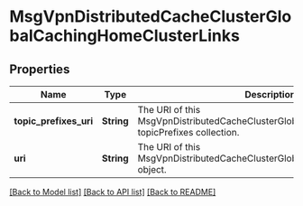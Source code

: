 # MsgVpnDistributedCacheClusterGlobalCachingHomeClusterLinks

## Properties
Name | Type | Description | Notes
------------ | ------------- | ------------- | -------------
**topic_prefixes_uri** | **String** | The URI of this MsgVpnDistributedCacheClusterGlobalCachingHomeCluster&#39;s topicPrefixes collection. | [optional] [default to null]
**uri** | **String** | The URI of this MsgVpnDistributedCacheClusterGlobalCachingHomeCluster object. | [optional] [default to null]

[[Back to Model list]](../README.md#documentation-for-models) [[Back to API list]](../README.md#documentation-for-api-endpoints) [[Back to README]](../README.md)


